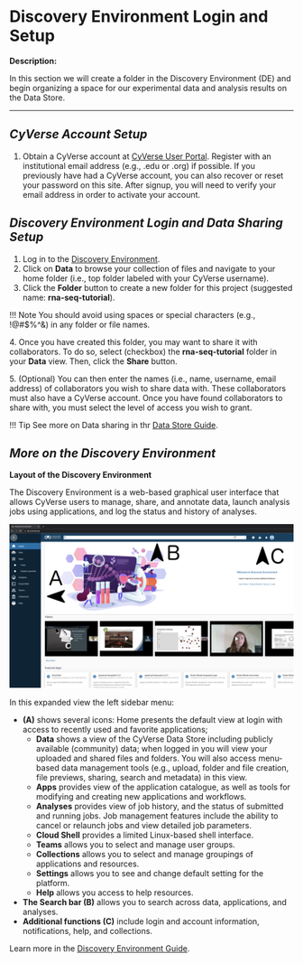 # Discovery Environment Login and Setup

**Description:**

In this section we will create a folder in the Discovery Environment
(DE) and begin organizing a space for our experimental data and analysis
results on the Data Store.

------------------------------------------------------------------------

## *CyVerse Account Setup*

1.  Obtain a CyVerse account at [CyVerse User Portal](https://user.cyverse.org/). Register with an institutional email
    address (e.g., .edu or .org) if possible. If you previously have had
    a CyVerse account, you can also recover or reset your password on
    this site. After signup, you will need to verify your email address
    in order to activate your account.

## *Discovery Environment Login and Data Sharing Setup*

1.  Log in to the [Discovery Environment](https://de.cyverse.org/).
2.  Click on **Data** to browse your collection of files and navigate to
    your home folder (i.e., top folder labeled with your CyVerse
    username).
3.  Click the **Folder** button to create a new folder for this project
    (suggested name: **rna-seq-tutorial**).

!!! Note
        You should avoid using spaces or special characters (e.g., !@#\$%\^&)
        in any folder or file names.

4\.  Once you have created this folder, you may want to share it with
    collaborators. To do so, select (checkbox) the **rna-seq-tutorial**
    folder in your **Data** view. Then, click the **Share** button.
    
5\.  (Optional) You can then enter the names (i.e., name, username, email
    address) of collaborators you wish to share data with. These
    collaborators must also have a CyVerse account. Once you have found
    collaborators to share with, you must select the level of access you
    wish to grant.

!!! Tip
        See more on Data sharing in thr [Data Store Guide](https://learning.cyverse.org/de/manage_data/).

## *More on the Discovery Environment*

**Layout of the Discovery Environment**

The Discovery Environment is a web-based graphical user interface that
allows CyVerse users to manage, share, and annotate data, launch
analysis jobs using applications, and log the status and history of
analyses.

![figure_2](../img/figure2.png)

In this expanded view the left sidebar menu:

- **(A)** shows several icons: Home presents the default view at login
with access to recently used and favorite applications;
    -   **Data** shows a view of the CyVerse Data Store including
        publicly available (community) data; when logged in you will
        view your uploaded and shared files and folders. You will also
        access menu-based data management tools (e.g., upload, folder
        and file creation, file previews, sharing, search and metadata)
        in this view.
    -   **Apps** provides view of the application catalogue, as well as
        tools for modifying and creating new applications and workflows.
    -   **Analyses** provides view of job history, and the status of
        submitted and running jobs. Job management features include the
        ability to cancel or relaunch jobs and view detailed job
        parameters.
    -   **Cloud Shell** provides a limited Linux-based shell interface.
    -   **Teams** allows you to select and manage user groups.
    -   **Collections** allows you to select and manage groupings of
        applications and resources.
    -   **Settings** allows you to see and change default setting for
        the platform.
    -   **Help** allows you access to help resources.
- **The Search bar (B)** allows you to search across data, applications, and analyses.
- **Additional functions (C)** include login and account information, notifications, help, and collections.

Learn more in the [Discovery Environment Guide](https://learning.cyverse.org/de/manage_data/).
